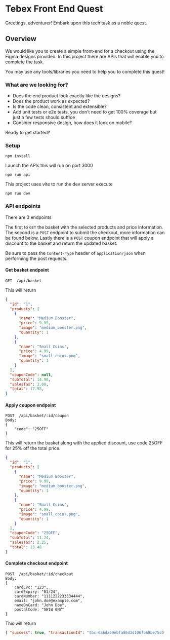 # Tebex Front End Quest

Greetings, adventurer! Embark upon this tech task as a noble quest.

## Overview

We would like you to create a simple front-end for a checkout using the Figma designs provided. In this project there are APIs that will enable you to complete the task.

You may use any tools/libraries you need to help you to complete this quest!

### What are we looking for?

- Does the end product look exactly like the designs?
- Does the product work as expected?
- Is the code clean, consistent and extensible?
- Add unit tests or e2e tests, you don't need to get 100% coverage but just a few tests should suffice
- Consider responsive design, how does it look on mobile?

Ready to get started?

### Setup

```shell
npm install
```

Launch the APIs this will run on port 3000

```
npm run api
```

This project uses vite to run the dev server execute

```
npm run dev
```

### API endpoints

There are 3 endpoints

The first to `GET` the basket with the selected products and price information. The second is a `POST` endpoint to submit the checkout, more information can be found below. Lastly there is a `POST` coupon endpoint that will apply a discount to the basket and return the updated basket.

Be sure to pass the `Content-Type` header of `application/json` when performing the post requests.

#### Get basket endpoint

```text
GET  /api/basket
```

This will return

```json
{
  "id": "1",
  "products": [
    {
      "name": "Medium Booster",
      "price": 9.99,
      "image": "medium_booster.png",
      "quantity": 1
    },
    {
      "name": "Small Coins",
      "price": 4.99,
      "image": "small_coins.png",
      "quantity": 1
    }
  ],
  "couponCode": null,
  "subTotal": 14.98,
  "salesTax": 3.00,
  "total": 17.98,
}
```

#### Apply coupon endpoint

```text
POST  /api/basket/:id/coupon
Body: 
{
    "code": "25OFF"
}
```

This will return the basket along with the applied discount, use code 25OFF for 25% off the total price.

```json
{
  "id": "1",
  "products": [
    {
      "name": "Medium Booster",
      "price": 9.99,
      "image": "medium_booster.png",
      "quantity": 1
    },
    {
      "name": "Small Coins",
      "price": 4.99,
      "image": "small_coins.png",
      "quantity": 1
    }
  ],
  "couponCode": "25OFF",
  "subTotal": 11.24,
  "salesTax": 2.25,
  "total": 13.48
}
```

#### Complete checkout endpoint

```text
POST  /api/basket/:id/checkout
Body:
{
    cardCvc: "123",
    cardExpiry: "01/24",
    cardNumber: "1111222233334444",
    email: "john.doe@example.com",
    nameOnCard: "John Doe",
    postalCode: "SW1W 0NY"
}
```

This will return

```json
{ "success": true, "transactionId": "tbx-6a6da59ebfa86d3d106fb68be75c0fd7" }
```
